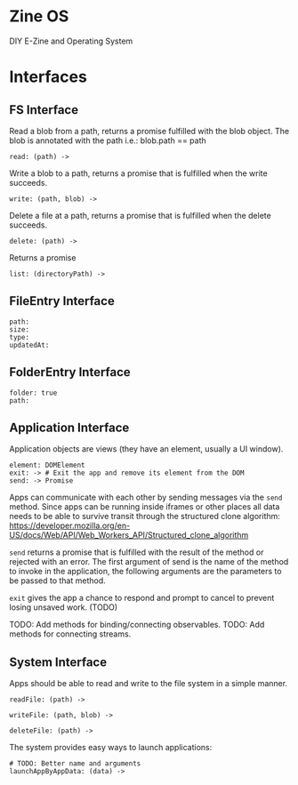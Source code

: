 # Zine OS

DIY E-Zine and Operating System

Interfaces
==========

FS Interface
------------

Read a blob from a path, returns a promise fulfilled with the blob object. The
blob is annotated with the path i.e.: blob.path == path

    read: (path) ->

Write a blob to a path, returns a promise that is fulfilled when the write succeeds.

    write: (path, blob) ->

Delete a file at a path, returns a promise that is fulfilled when the delete succeeds.

    delete: (path) ->

Returns a promise

    list: (directoryPath) ->


FileEntry Interface
-------------------

    path:
    size:
    type:
    updatedAt:

FolderEntry Interface
---------------------

    folder: true
    path:

Application Interface
---------------------

Application objects are views (they have an element, usually a UI window).

    element: DOMElement
    exit: -> # Exit the app and remove its element from the DOM
    send: -> Promise

Apps can communicate with each other by sending messages via the `send` method.
Since apps can be running inside iframes or other places all data needs to be
able to survive transit through the structured clone algorithm:
https://developer.mozilla.org/en-US/docs/Web/API/Web_Workers_API/Structured_clone_algorithm

`send` returns a promise that is fulfilled with the result of the method or
rejected with an error. The first argument of send is the name of the method to
invoke in the application, the following arguments are the parameters to be
passed to that method.

`exit` gives the app a chance to respond and prompt to cancel to prevent losing
unsaved work. (TODO)

TODO: Add methods for binding/connecting observables.
TODO: Add methods for connecting streams.

System Interface
----------------

Apps should be able to read and write to the file system in a simple manner.

    readFile: (path) ->

    writeFile: (path, blob) ->

    deleteFile: (path) ->

The system provides easy ways to launch applications:

    # TODO: Better name and arguments
    launchAppByAppData: (data) ->
